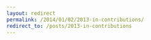 ```yaml
---
layout: redirect
permalink: /2014/01/02/2013-in-contributions/
redirect_to: /posts/2013-in-contributions
---
```

